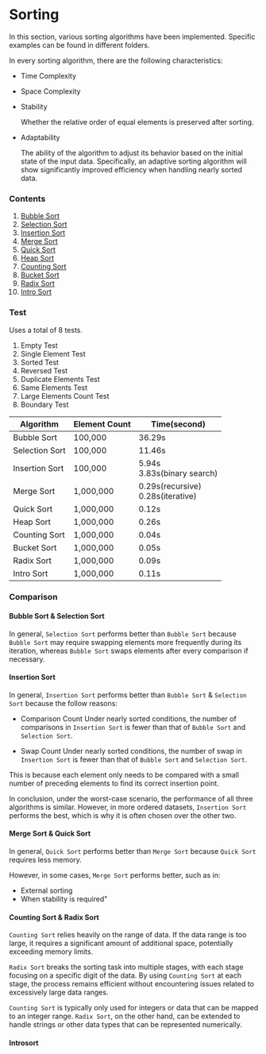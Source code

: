 # Sorting

In this section, various sorting algorithms have been implemented. Specific examples can be found in different folders.

In every sorting algorithm, there are the following characteristics:
- Time Complexity

- Space Complexity

- Stability

	Whether the relative order of equal elements is preserved after sorting.
- Adaptability

	The ability of the algorithm to adjust its behavior based on the initial state of the input data. Specifically, an adaptive sorting algorithm will show significantly improved efficiency when handling nearly sorted data.

### Contents

1. [Bubble Sort](bubble-sort/)
2. [Selection Sort](selection-sort/)
3. [Insertion Sort](insertion-sort/)
4. [Merge Sort](merge-sort/)
5. [Quick Sort](quick-sort/)
6. [Heap Sort](heap-sort/)
7. [Counting Sort](counting-sort/)
8. [Bucket Sort](bucket-sort/)
9. [Radix Sort](radix-sort/)
10. [Intro Sort](intro-sort/)

### Test
Uses a total of 8 tests.
1. Empty Test
2. Single Element Test
3. Sorted Test
4. Reversed Test
5. Duplicate Elements Test
6. Same Elements Test
7. Large Elements Count Test
8. Boundary Test

|		Algorithm		| 	Element Count 	|                  Time(second) 			|
|     		-	 	    |     	  -     	|       				-			      	|
| Bubble Sort   		| 100,000   		| 36.29s 	   								|
| Selection Sort		| 100,000   		| 11.46s      								|
| Insertion Sort 		| 100,000   		| 5.94s <br> 3.83s(binary search) 			|
| Merge Sort     		| 1,000,000 		| 0.29s(recursive) <br> 0.28s(iterative)  	|
| Quick Sort     		| 1,000,000 		| 0.12s       								|
| Heap Sort 	 		| 1,000,000			| 0.26s       								|
| Counting Sort			| 1,000,000			| 0.04s										|
| Bucket Sort			| 1,000,000			| 0.05s										|
| Radix Sort			| 1,000,000			| 0.09s										|
| Intro Sort			| 1,000,000			| 0.11s										|

### Comparison
#### Bubble Sort & Selection Sort
In general, `Selection Sort` performs better than `Bubble Sort` because `Bubble Sort` may require swapping elements more frequently during its iteration, whereas `Bubble Sort` swaps elements after every comparison if necessary.

#### Insertion Sort

In general, `Insertion Sort` performs better than `Bubble Sort` & `Selection Sort` because the follow reasons:
- Comparison Count
	Under nearly sorted conditions, the number of comparisons in `Insertion Sort` is fewer than that of `Bubble Sort` and `Selection Sort`.

- Swap Count
	Under nearly sorted conditions, the number of swap in `Insertion Sort` is fewer than that of `Bubble Sort` and `Selection Sort`.

This is because each element only needs to be compared with a small number of preceding elements to find its correct insertion point.

In conclusion, under the worst-case scenario, the performance of all three algorithms is similar. However, in more ordered datasets, `Insertion Sort` performs the best, which is why it is often chosen over the other two.

#### Merge Sort & Quick Sort

In general, `Quick Sort` performs better than `Merge Sort` because `Quick Sort` requires less memory.

However, in some cases, `Merge Sort` performs better, such as in:
- External sorting
- When stability is required"

#### Counting Sort & Radix Sort
`Counting Sort` relies heavily on the range of data. If the data range is too large, it requires a significant amount of additional space, potentially exceeding memory limits.

`Radix Sort` breaks the sorting task into multiple stages, with each stage focusing on a specific digit of the data. By using `Counting Sort` at each stage, the process remains efficient without encountering issues related to excessively large data ranges.

`Counting Sort` is typically only used for integers or data that can be mapped to an integer range. `Radix Sort`, on the other hand, can be extended to handle strings or other data types that can be represented numerically.

#### Introsort
